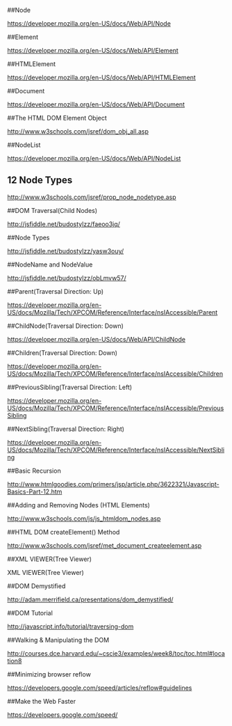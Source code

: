 ##Node

https://developer.mozilla.org/en-US/docs/Web/API/Node

##Element

https://developer.mozilla.org/en-US/docs/Web/API/Element

##HTMLElement

https://developer.mozilla.org/en-US/docs/Web/API/HTMLElement

##Document

https://developer.mozilla.org/en-US/docs/Web/API/Document

##The HTML DOM Element Object

http://www.w3schools.com/jsref/dom_obj_all.asp

##NodeList

https://developer.mozilla.org/en-US/docs/Web/API/NodeList

## 12 Node Types

http://www.w3schools.com/jsref/prop_node_nodetype.asp

##DOM Traversal(Child Nodes)

http://jsfiddle.net/budostylzz/faeoo3jq/

##Node Types

http://jsfiddle.net/budostylzz/yasw3ouy/

##NodeName and NodeValue

http://jsfiddle.net/budostylzz/obLmvw57/

##Parent(Traversal Direction: Up)

https://developer.mozilla.org/en-US/docs/Mozilla/Tech/XPCOM/Reference/Interface/nsIAccessible/Parent

##ChildNode(Traversal Direction: Down)

https://developer.mozilla.org/en-US/docs/Web/API/ChildNode

##Children(Traversal Direction: Down)

https://developer.mozilla.org/en-US/docs/Mozilla/Tech/XPCOM/Reference/Interface/nsIAccessible/Children

##PreviousSibling(Traversal Direction: Left)

https://developer.mozilla.org/en-US/docs/Mozilla/Tech/XPCOM/Reference/Interface/nsIAccessible/PreviousSibling

##NextSibling(Traversal Direction: Right)

https://developer.mozilla.org/en-US/docs/Mozilla/Tech/XPCOM/Reference/Interface/nsIAccessible/NextSibling

##Basic Recursion

http://www.htmlgoodies.com/primers/jsp/article.php/3622321/Javascript-Basics-Part-12.htm

##Adding and Removing Nodes (HTML Elements)

http://www.w3schools.com/js/js_htmldom_nodes.asp

##HTML DOM createElement() Method

http://www.w3schools.com/jsref/met_document_createelement.asp

##XML VIEWER(Tree Viewer)

XML VIEWER(Tree Viewer)

##DOM Demystified

http://adam.merrifield.ca/presentations/dom_demystified/

##DOM Tutorial

http://javascript.info/tutorial/traversing-dom

##Walking & Manipulating the DOM

http://courses.dce.harvard.edu/~cscie3/examples/week8/toc/toc.html#location8

##Minimizing browser reflow 

https://developers.google.com/speed/articles/reflow#guidelines

##Make the Web Faster

https://developers.google.com/speed/














